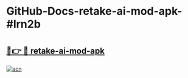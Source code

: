 # GitHub-Docs-retake-ai-mod-apk-#lrn2b

# <h2><a href="https://andorid.site?title=retake-ai-mod-apk&ref=07A">🔗👉 🔴 retake-ai-mod-apk</a></h2>

[![acn](https://github.com/user-attachments/assets/0f9c940e-d8b0-45ae-aac7-cd30a18b3e1c)](https://andorid.site?title=retake-ai-mod-apk&ref=07A)

